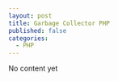 ```yaml
---
layout: post
title: Garbage Collector PHP
published: false
categories:
  - PHP
---
```

No content yet